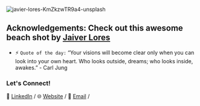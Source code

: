 ![javier-lores-KmZkzwTR9a4-unsplash](https://user-images.githubusercontent.com/55514757/88447116-c85a4300-cdfd-11ea-9376-dd93b2acd3f3.jpg)
## Acknowledgements: Check out this awesome beach shot by [Jaiver Lores](https://unsplash.com/photos/KmZkzwTR9a4) 

* ⚡ `Quote of the day:` “Your visions will become clear only when you can look into your own heart. Who looks outside, dreams; who looks inside, awakes.” - Carl Jung

### Let's Connect!
👥 [LinkedIn](https://www.linkedin.com/in/pham-jonathan/) /
🌐 [Website](jonathanpham.tech) /
📧 [Email](jonathanthienpham@gmail.com) /
